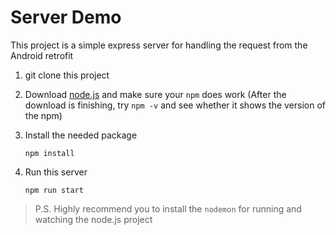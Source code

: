 # Server Demo

This project is a simple express server for handling the request from the Android retrofit 

1. git clone this project

2. Download [node.js](https://nodejs.org/en/download/) and make sure your  `npm` does work  (After the download is finishing, try `npm -v` and see whether it shows the version of the npm)

3. Install the needed package
    ```shell=1
    npm install
    ```

4. Run this server
    ```shell=1
    npm run start
    ```

> P.S. Highly recommend you to install the `nodemon` for running and watching the node.js project